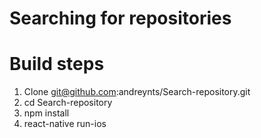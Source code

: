 # Searching for repositories

# Build steps
 1. Clone git@github.com:andreynts/Search-repository.git
 2. cd Search-repository
 3. npm install
 3. react-native run-ios
